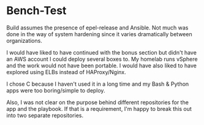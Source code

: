 # Bench-Test

Build assumes the presence of epel-release and Ansible. Not much was done in the way of system hardening since it varies dramatically between organizations.

I would have liked to have continued with the bonus section but didn't have an AWS account I could deploy several boxes to. My homelab runs vSphere and the work would not have been portable. I would have also liked to have explored using ELBs instead of HAProxy/Nginx.

I chose C because I haven't used it in a long time and my Bash & Python apps were too boring/simple to deploy.

Also, I was not clear on the purpose behind different repositories for the app and the playbook. If that is a requirement, I'm happy to break this out into two separate repositories.
